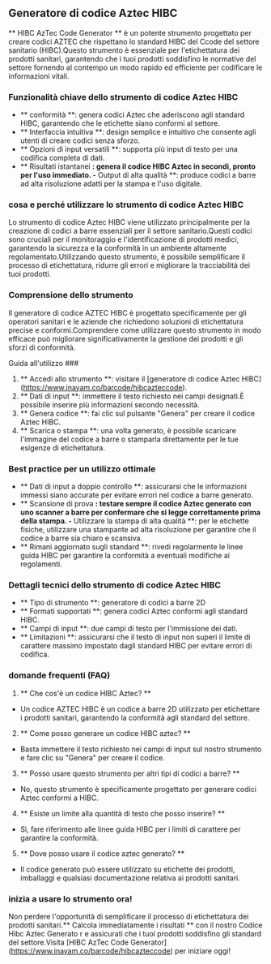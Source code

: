 ## Generatore di codice Aztec HIBC

** HIBC AzTec Code Generator ** è un potente strumento progettato per creare codici AZTEC che rispettano lo standard HIBC del Ccode del settore sanitario (HIBC).Questo strumento è essenziale per l'etichettatura dei prodotti sanitari, garantendo che i tuoi prodotti soddisfino le normative del settore fornendo al contempo un modo rapido ed efficiente per codificare le informazioni vitali.

### Funzionalità chiave dello strumento di codice Aztec HIBC

- ** conformità **: genera codici Aztec che aderiscono agli standard HIBC, garantendo che le etichette siano conformi al settore.
- ** Interfaccia intuitiva **: design semplice e intuitivo che consente agli utenti di creare codici senza sforzo.
- ** Opzioni di input versatili **: supporta più input di testo per una codifica completa di dati.
- ** Risultati istantanei **: genera il codice HIBC Aztec in secondi, pronto per l'uso immediato.
-** Output di alta qualità **: produce codici a barre ad alta risoluzione adatti per la stampa e l'uso digitale.

### cosa e perché utilizzare lo strumento di codice Aztec HIBC

Lo strumento di codice Aztec HIBC viene utilizzato principalmente per la creazione di codici a barre essenziali per il settore sanitario.Questi codici sono cruciali per il monitoraggio e l'identificazione di prodotti medici, garantendo la sicurezza e la conformità in un ambiente altamente regolamentato.Utilizzando questo strumento, è possibile semplificare il processo di etichettatura, ridurre gli errori e migliorare la tracciabilità dei tuoi prodotti.

### Comprensione dello strumento

Il generatore di codice AZTEC HIBC è progettato specificamente per gli operatori sanitari e le aziende che richiedono soluzioni di etichettatura precise e conformi.Comprendere come utilizzare questo strumento in modo efficace può migliorare significativamente la gestione dei prodotti e gli sforzi di conformità.

Guida all'utilizzo ###

1. ** Accedi allo strumento **: visitare il [generatore di codice Aztec HIBC] (https://www.inayam.co/barcode/hibcazteccode).
2. ** Dati di input **: immettere il testo richiesto nei campi designati.È possibile inserire più informazioni secondo necessità.
3. ** Genera codice **: fai clic sul pulsante "Genera" per creare il codice Aztec HIBC.
4. ** Scarica o stampa **: una volta generato, è possibile scaricare l'immagine del codice a barre o stamparla direttamente per le tue esigenze di etichettatura.

### Best practice per un utilizzo ottimale

- ** Dati di input a doppio controllo **: assicurarsi che le informazioni immessi siano accurate per evitare errori nel codice a barre generato.
- ** Scansione di prova **: testare sempre il codice Aztec generato con uno scanner a barre per confermare che si legge correttamente prima della stampa.
-** Utilizzare la stampa di alta qualità **: per le etichette fisiche, utilizzare una stampante ad alta risoluzione per garantire che il codice a barre sia chiaro e scansiva.
- ** Rimani aggiornato sugli standard **: rivedi regolarmente le linee guida HIBC per garantire la conformità a eventuali modifiche ai regolamenti.

### Dettagli tecnici dello strumento di codice Aztec HIBC

- ** Tipo di strumento **: generatore di codici a barre 2D
- ** Formati supportati **: genera codici Aztec conformi agli standard HIBC.
- ** Campi di input **: due campi di testo per l'immissione dei dati.
- ** Limitazioni **: assicurarsi che il testo di input non superi il limite di carattere massimo impostato dagli standard HIBC per evitare errori di codifica.

### domande frequenti (FAQ)

1. ** Che cos'è un codice HIBC Aztec? **
- Un codice AZTEC HIBC è un codice a barre 2D utilizzato per etichettare i prodotti sanitari, garantendo la conformità agli standard del settore.

2. ** Come posso generare un codice HIBC aztec? **
- Basta immettere il testo richiesto nei campi di input sul nostro strumento e fare clic su "Genera" per creare il codice.

3. ** Posso usare questo strumento per altri tipi di codici a barre? **
- No, questo strumento è specificamente progettato per generare codici Aztec conformi a HIBC.

4. ** Esiste un limite alla quantità di testo che posso inserire? **
- Sì, fare riferimento alle linee guida HIBC per i limiti di carattere per garantire la conformità.

5. ** Dove posso usare il codice aztec generato? **
- Il codice generato può essere utilizzato su etichette dei prodotti, imballaggi e qualsiasi documentazione relativa ai prodotti sanitari.

### inizia a usare lo strumento ora!

Non perdere l'opportunità di semplificare il processo di etichettatura dei prodotti sanitari.** Calcola immediatamente i risultati ** con il nostro Codice Hibc Aztec Generato r e assicurati che i tuoi prodotti soddisfino gli standard del settore.Visita [HIBC AzTec Code Generator] (https://www.inayam.co/barcode/hibcazteccode) per iniziare oggi!